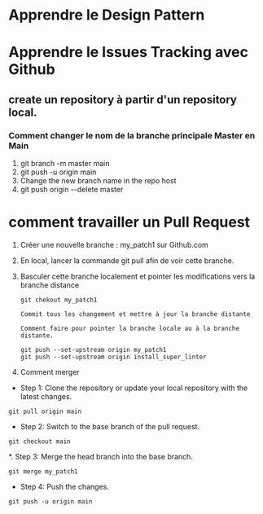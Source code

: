 # Apprendre le Design Pattern

# Apprendre le Issues Tracking avec Github

## create un repository à partir d'un repository local.
### Comment changer le nom de la branche principale Master en Main

1. git branch -m master main
2. git push -u origin main
3. Change the new branch name in the repo host
4. git push origin --delete master

# comment travailler un Pull Request
1. Créer une nouvelle branche : my_patch1 sur Github.com
2. En local, lancer la commande git pull afin de voir cette branche.
3. Basculer cette branche localement et pointer les modifications vers la branche distance
    ````
    git chekout my_patch1

    Commit tous les changement et mettre à jour la branche distante

    Comment faire pour pointer la branche locale au à la branche distante.
 
    git push --set-upstream origin my_patch1
    git push --set-upstream origin install_super_linter
    ````

4. Comment merger 

* Step 1: Clone the repository or update your local repository with the latest changes.
````
git pull origin main
````
* Step 2: Switch to the base branch of the pull request.
````
git checkout main
````
*. Step 3: Merge the head branch into the base branch.
````
git merge my_patch1
````
* Step 4: Push the changes.
````
git push -u origin main
````